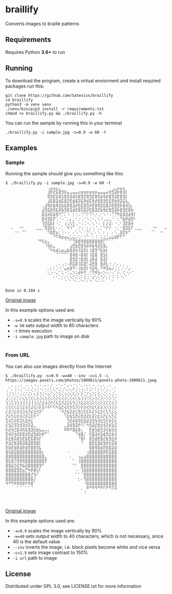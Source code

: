 # braillify
Converts images to braille patterns

## Requirements

Requires Python **3.6+** to run

## Running

To download the program, create a virtual enviorment and install required packages run this:

```
git clone https://github.com/Sateviss/braillify
cd braillify
python3 -m venv venv
./venv/bin/pip3 install -r requirements.txt
chmod +x braillify.py && ./braillify.py -h

```

You can run the sample by running this in your terminal
```
./braillify.py -i sample.jpg -s=0.9 -w 60 -t
```

## Examples
### Sample
Running the sample should give you something like this:
```
$ ./braillify.py -i sample.jpg -s=0.9 -w 60 -t
⠀⠀⠀⠀⠀⠀⠀⠀⠀⠀⠀⠀⠀⠀⠀⢀⣤⣤⣄⣀⠀⠀⠀⠀⠀⠀⠀⠀⠀⠀⠀⠀⠀⠀⠀⠀⠀⠀⢀⣀⣤⣤⣤⠀⠀⠀⠀⠀⠀⠀⠀⠀⠀⠀⠀⠀⠀⠀⠀⠀
⠀⠀⠀⠀⠀⠀⠀⠀⠀⠀⠀⠀⠀⠀⠀⣸⡿⣞⣯⣿⣻⡷⣤⣠⣤⣤⡴⣶⢶⡶⣶⢶⡶⣤⣤⣤⣴⢾⣻⣽⡷⣿⢾⡇⠀⠀⠀⠀⠀⠀⠀⠀⠀⠀⠀⠀⠀⠀⠀⠀
⠀⠀⠀⠀⠀⠀⠀⠀⠀⠀⠀⠀⠀⠀⠀⢿⣻⣟⣯⣿⣳⣿⣻⣽⣾⢷⣿⣻⣟⣿⣻⣟⣿⢯⣷⢿⡾⣿⣻⣽⣟⣿⣻⡇⠀⠀⠀⠀⠀⠀⠀⠀⠀⠀⠀⠀⠀⠀⠀⠀
⠀⠀⠀⠀⠀⠀⠀⠀⠀⠀⠀⠀⠀⠀⠀⣸⣯⣿⣽⣾⣯⣿⡽⣟⣾⣿⡽⣯⡿⣾⣯⢿⡾⣟⣿⣻⣟⣯⡿⣷⢿⣽⣯⣧⡀⠀⠀⠀⠀⠀⠀⠀⠀⠀⠀⠀⠀⠀⠀⠀
⠀⠀⠀⠀⠀⠀⠀⠀⠀⠀⠀⠀⠀⢀⣼⢿⡾⣷⢿⣞⣷⣯⡿⣿⣽⡾⣟⣯⣿⣻⡾⣟⣿⢿⣽⣯⣿⡽⣟⣿⣻⡷⣿⢾⣳⡄⠀⠀⠀⠀⠀⠀⠀⠀⠀⠀⠀⠀⠀⠀
⠀⠀⠀⠀⠀⠀⠀⠀⠀⠀⠀⠀⠀⣼⣻⣯⣿⣻⣯⡿⣷⣻⡿⣽⣾⣟⣿⢯⣿⡽⣟⣿⣽⣟⣷⢿⣞⣿⣻⣽⡷⣿⣻⣟⣿⢷⠀⠀⠀⠀⠀⠀⠀⠀⠀⠀⠀⠀⠀⠀
⠀⠀⠀⠀⠀⠀⠀⠀⠀⠀⠀⠀⠀⣿⣽⡾⣯⣷⢿⠝⡉⠅⠨⠀⡂⢐⠠⢉⠊⠍⠩⠑⡐⢀⠂⠡⠐⠠⢉⢙⠻⣯⣿⣽⣾⢿⡇⠀⠀⠀⠀⠀⠀⠀⠀⠀⠀⠀⠀⠀
⠀⠀⠀⠀⠀⠀⠀⠀⠀⠀⠀⠀⠀⣿⢾⣻⣯⡟⢁⠐⠠⠈⡀⡄⡀⠂⡐⢀⠂⠡⢈⠐⡀⢂⠨⢀⡠⣀⠐⠀⢂⠙⣷⡿⣾⣟⠇⠀⠀⠀⠀⠀⠀⠀⠀⠀⠀⠀⠀⠀
⠀⠀⠀⠀⠀⠀⠀⠀⠀⠀⠀⠀⠀⢹⣟⣯⣷⡇⠐⡈⠀⢰⢠⢣⡣⢀⠐⠠⢈⠐⡀⢂⠐⠠⠀⡇⡜⣜⠄⠐⢀⠂⣹⣟⣿⢾⠀⠀⠀⠀⠀⠀⠀⠀⠀⠀⠀⠀⠀⠀
⠀⠀⠄⠀⠀⠒⠂⠀⠀⠀⠀⣀⣀⡈⢿⣽⡷⣇⠂⠄⡁⠀⠳⠱⠉⠀⠌⢐⠀⡂⡐⠠⠈⠄⡁⠑⠝⠜⠀⠐⡀⠂⣿⣽⣯⠏⢀⣀⣀⠀⠀⠀⠀⠒⠂⠀⠀⠤⠀⠀
⠀⠀⠀⠐⠂⠀⠉⠁⠀⠀⠀⠀⠀⠀⠀⠫⣿⣟⣦⡂⢐⠠⠠⠀⠄⠡⠈⠄⠂⡑⠡⡈⠄⠡⠀⡂⠠⠀⠄⠡⢀⣽⣟⡷⠋⠀⠀⠀⠀⠀⠀⠀⠈⠁⠀⠐⠂⠀⠀⠀
⠀⠀⠀⠀⠀⠀⠀⠀⠀⠀⠀⠀⠀⠀⠀⠀⠀⠙⠫⢿⣶⣴⣤⣁⣌⡠⢁⠂⠡⠑⠈⠄⠨⠀⢅⣐⣈⣤⣥⣾⡟⠏⠋⠀⠀⠀⠀⠀⠀⠀⠀⠀⠀⠀⠀⠀⠀⠀⠀⠀
⠀⠀⠀⠀⠀⠀⠀⠀⠀⠀⠀⠈⠛⢯⣖⣄⠀⠀⠀⠀⠀⠈⠈⠉⢙⣿⣿⢿⣿⣿⣿⣿⣿⣿⣿⡋⠉⠁⠁⠀⠀⠀⠀⠀⠀⠀⠀⠀⠀⠀⠀⠀⠀⠀⠀⠀⠀⠀⠀⠀
⠀⠀⠀⠀⠀⠀⠀⠀⠀⠀⠀⠀⠀⠀⠘⢷⣗⣄⠀⠀⠀⠀⠀⣰⣟⣷⣟⣿⢷⡿⡾⣷⢿⣞⣯⣿⡄⠀⠀⠀⠀⠀⠀⠀⠀⠀⠀⠀⠀⠀⠀⠀⠀⠀⠀⠀⠀⠀⠀⠀
⠀⠀⠀⠀⠀⠀⠀⠀⠀⠀⠀⠀⠀⠀⠀⠈⠳⢷⣾⣥⣶⣤⣷⣿⣽⢷⢹⣽⣟⡇⢸⣿⣻⠙⣯⣷⡇⠀⠀⠀⠀⠀⠀⠀⠀⠀⠀⠀⠀⠀⠀⠀⠀⠀⠀⠀⠀⠀⠀⠀
⠀⠀⠀⠀⠀⠀⠀⠀⠀⠀⠀⠀⠀⠀⠀⠀⠀⠀⠈⠁⠉⠉⠁⣿⢾⣿⠰⣿⢾⡇⢸⣯⣿⠀⣿⣳⡇⠀⠀⠀⠀⠀⠀⠀⠀⠀⠀⠀⠀⠀⠀⠀⠀⠀⠀⠀⠀⠀⠀⠀
⠀⠀⠀⠀⠀⠀⠀⠀⠀⠀⠀⠀⠀⠀⠀⠀⠀⠀⠀⠀⠀⠀⠀⣿⣻⣽⢘⣿⣻⡇⣸⡿⣾⠀⣿⣽⡇⠀⠀⠀⠀⠀⠀⠀⠀⠀⠀⠀⠀⠀⠀⠀⠀⠀⠀⠀⠀⠀⠀⠀
⠀⠀⠀⠀⠀⠀⠀⠀⠀⠀⠀⠀⠀⠀⠀⠀⠀⠀⡀⠄⠠⢐⠠⡿⣯⣿⢸⣯⣿⡃⣼⣟⣿⠀⣿⡾⣇⢐⢀⠂⠄⡀⡀⠀⠀⠀⠀⠀⠀⠀⠀⠀⠀⠀⠀⠀⠀⠀⠀⠀
⠀⠀⠀⠀⠀⠀⠀⠀⠀⠀⠀⠀⠀⠀⠀⡀⡂⠅⡐⠨⠈⣤⡶⣿⠻⠡⢸⣷⣟⡇⢺⣽⢿⡀⠝⠿⣻⣦⡔⢈⢐⢀⠂⠌⡠⠀⠀⠀⠀⠀⠀⠀⠀⠀⠀⠀⠀⠀⠀⠀
⠀⠀⠀⠀⠀⠀⠀⠀⠀⠀⠀⠀⠀⠀⠀⢂⢐⠐⡠⠁⢅⠐⠨⡠⡑⠥⡾⠷⢛⢀⢊⢛⠿⣳⠔⡑⠔⡐⠠⠁⠔⡀⢊⠐⡐⠈⠀⠀⠀⠀⠀⠀⠀⠀⠀⠀⠀⠀⠀⠀
⠀⠀⠀⠀⠀⠀⠀⠀⠀⠀⠀⠀⠀⠀⠀⠀⠀⠂⠂⡁⡂⠌⢂⠢⡊⢌⢐⠅⢕⢐⠐⢔⠡⢂⢑⠌⡂⡂⠡⠁⠅⠐⠄⠁⠀⠀⠀⠀⠀⠀⠀⠀⠀⠀⠀⠀⠀⠀⠀⠀
⠀⠀⠀⠀⠀⠀⠀⠀⠀⠀⠀⠀⠀⠀⠀⠀⠀⠀⠀⠀⠀⠈⠀⠁⠈⠂⠂⠑⠁⠂⠘⠀⠑⠐⠐⠁⠀⠀⠁⠀⠀⠀⠀⠀⠀⠀⠀⠀⠀⠀⠀⠀⠀⠀⠀⠀⠀⠀⠀⠀

Done in 0.104 s
```
[Original image](https://github.com/Sateviss/braillify/raw/master/sample.jpg)

In this example options used are:
* `-s=0.9` scales the image vertically by 90%
* `-w 60` sets output width to 60 characters
* `-t` times execution
* `-i sample.jpg` path to image on disk
⠀⠀⠀⠀⠀⠀⠀⠀⠀⠀⠀⠀⠀⠀⠀⠀⠀⠀⠀⠀⠀⠀⠀⠀⠀⠀
### From URL
You can also use images directly from the Internet ⠀⠀⠀⠀⠀⠀⠀⠀⠀⠀
```
$ ./braillify.py -s=0.9 -w=40 --inv -c=1.5 -i https://images.pexels.com/photos/1809611/pexels-photo-1809611.jpeg
⠀⠀⡀⢀⢀⠠⠀⠠⠀⠄⠠⢀⠠⢀⠄⠄⡐⠀⠄⠂⠄⠂⡠⠠⠐⠠⠐⡀⠄⠄⠄⠠⠀⠄⡀⠄⢀⠠⠀⠀
⢀⠁⠄⢐⠠⢐⠈⠄⠅⢌⢐⢐⠐⠄⡂⡂⡂⢅⠊⢌⢐⠡⡐⢄⠕⡨⢐⢐⠄⠅⢌⠂⠅⡂⢂⠌⡠⢀⠂⡁
⢐⠨⠨⡐⡐⡐⢌⠌⡌⡂⢆⢪⢘⢌⠢⡢⡊⡢⡑⢕⢌⢒⢌⢆⢕⢌⠆⡕⢌⡊⡢⡑⡅⡪⡐⢌⢂⠢⡨⠠
⢰⠡⡑⡔⡑⡌⢆⢣⢊⢎⢆⢕⢜⢔⢕⢜⢔⢕⢕⢕⢜⢜⢌⢎⢖⢅⢧⢱⢱⢊⢎⡢⢕⠬⡸⡐⠥⡱⠨⡊
⢱⢡⢣⢱⢱⢸⢸⢸⢸⢸⢸⡸⡜⣜⢼⢜⢞⢎⢧⣫⡺⣜⣕⢧⢳⡱⡱⣕⣕⢵⢱⢕⢕⢕⢕⢕⢍⢎⢎⢜
⢕⢕⢕⢕⣕⢕⣕⢵⢝⣜⢮⡪⡯⣺⠕⠯⠓⠫⠳⣳⣝⢮⢮⡳⣳⡹⡕⡗⡮⢮⡳⣕⢇⡗⡵⡱⡱⡱⡱⡱
⡕⡽⡸⣕⢮⢳⣱⢳⢝⡮⣺⡺⡽⠁⠀⠀⠀⠀⠀⠈⠺⣝⢷⣝⣞⢮⣻⡪⣏⡧⡯⡮⡳⣕⣝⢎⢧⢫⡪⣪
⡝⡮⡳⣕⢗⢽⢜⡽⣕⡯⡳⠙⠀⠀⠀⠀⠀⠀⠀⠀⠀⠩⣗⣷⣫⣟⡮⣟⣞⣞⣗⡽⣕⣗⢵⡝⣎⢧⡫⣎
⣝⢮⡫⡮⡯⣫⢗⣽⡺⣎⠀⠀⠀⠀⠀⠀⠀⠀⠀⠀⠀⠀⢹⣞⡾⣾⢽⣗⣯⣾⣺⢽⣳⢽⣳⣫⢗⡷⣝⢮
⡮⣳⣝⢽⢽⣺⢽⣺⡽⣽⣀⠀⠀⠀⠀⠀⠀⠀⠀⠀⠀⣀⣽⢾⣻⣽⡟⠪⠅⠳⣻⣽⣞⣿⣺⣺⣝⡾⣵⣫
⡯⣞⢾⣝⣯⢾⢯⣷⣻⣽⣗⣷⣦⣤⡠⡄⠀⠀⠀⠀⠀⠿⠿⠟⣿⣷⣿⢄⠀⠀⣟⣾⣳⣷⣻⣺⢮⣷⣳⣳
⣟⢾⡽⣺⣞⣯⣿⣺⣟⣾⣻⣾⡷⡿⠋⠁⠀⠀⠀⠀⠀⠀⠀⠀⠀⠙⣾⣿⡌⠀⢯⣿⣽⡾⣽⣾⣻⣞⣾⣺
⡯⣗⣿⡽⣾⣳⣟⣷⣟⣯⣿⢷⡏⠀⠀⠀⠀⠀⠀⠀⠀⠀⠀⠀⠀⠀⠘⣿⠇⠀⣿⣻⣾⣟⣿⣞⣷⣻⣞⡾
⡿⣽⣞⣿⣽⣿⣽⣿⣽⣿⣻⣿⡇⠀⠀⠀⠀⠀⠀⠀⠀⠀⠀⠀⠀⠀⠀⠘⠀⠀⣿⣟⣯⣿⣾⣻⡾⣗⣯⣿
⣟⣷⣟⣷⡿⣾⡿⣾⣟⣿⣿⣻⣧⠀⠀⠀⠀⠀⠀⠀⠀⠀⠀⠀⠀⠀⠀⠀⠀⠀⣿⣿⢿⣿⣾⣟⣿⣿⣽⣾
⣿⢷⣿⣽⣿⣿⣿⣿⣿⣿⣿⣿⣿⡆⠀⠀⠀⠀⠀⠀⠀⠀⠐⠀⠀⠀⠀⠀⠀⢰⣿⣿⣿⣿⣿⡿⣟⣯⣿⣿
⣿⣿⣿⣿⣿⣿⣿⣿⣿⣿⣿⣿⣿⣿⣄⠀⠀⠀⠀⠀⠀⠀⠀⠄⠀⠀⢰⣤⣴⣿⣿⣿⣿⣿⣿⣿⣿⣿⣿⣿
⣿⣗⣿⢝⣻⢿⢿⣿⣿⣿⣿⣿⣿⣿⡟⠀⠀⠀⠀⠀⠀⠀⠀⠀⠁⠀⢸⣿⣿⣿⣿⣿⣿⣿⣿⣿⣿⣿⣿⣿
⣿⣿⣾⣝⣞⡻⣷⣽⣿⣿⣿⣿⣻⠋⠀⠀⠀⠀⠀⠀⠀⠀⠀⠀⠑⠁⠀⣿⣿⣿⣿⣿⣿⣿⣿⣿⣿⣿⣿⣿
⣿⣿⣿⣿⣻⣟⣦⡛⠷⡿⣿⢧⠇⠀⠀⠀⠀⠀⠀⠀⠀⠀⠀⠀⠀⠠⠀⢹⣿⣿⣿⣿⣿⣿⣿⣿⣿⣿⣿⣿
⣿⣿⣿⣿⣿⣿⣿⣿⣿⣚⢳⠍⠀⠀⠀⠀⠀⠀⠀⠀⠀⠀⠀⠀⠀⠁⠁⠈⣿⣿⣿⣿⣿⣿⣿⣿⣿⣿⣿⣿
⣿⣿⣿⣿⣿⣿⣿⣿⣿⣿⡜⠀⠀⠀⠀⠀⠀⠀⠀⠀⠀⠀⠀⠀⠀⠀⡂⠄⢻⣿⣿⣿⣿⣿⣿⣿⣿⣿⣿⣿
⠻⠛⢛⠿⠿⡿⡿⠟⠿⣿⠁⠀⠀⠀⠀⠀⠀⠀⠀⠀⠀⠀⠀⠀⠀⠀⠀⠀⠘⣿⣿⣿⣿⣿⣿⣿⣿⣿⣿⣿
⠀⠀⠀⠀⠁⠈⠀⠁⠁⠈⠀⠀⠀⠀⠀⠀⠀⠀⠀⠀⠀⠀⠀⠀⠀⠀⠀⡀⠀⠿⠛⠻⠻⠛⠟⠏⠟⠻⡹⢽
⠀⠀⠀⠀⠀⠀⠀⠀⠀⠀⠀⠀⠀⠀⠀⠀⠀⠀⠀⠀⠀⠀⠀⠀⠀⠀⠀⠀⠨⠀⠀⠀⠀⠀⠀⠀⠀⠀⠀⠀
⠀⠀⠀⠀⠀⠀⠀⠀⠀⠀⠀⠀⠀⠀⠀⠀⠀⠀⠀⠀⠀⠀⠀⠀⠀⠀⠀⠀⠀⠀⠀⠀⠀⠀⠀⠀⠀⠀⠀⠀
⠀⠀⠀⠀⠀⠀⠀⠀⠀⠀⠀⠀⠀⠀⠀⠀⠀⠀⠀⠀⠀⠀⠀⠀⠀⠀⠀⠀⠀⠀⠀⠀⠀⠀⠀⠀⠀⠀⠀⠀
```

[Original image](https://www.pexels.com/photo/silhouette-photo-of-woman-during-dawn-1809611/)

In this example options used are:
* `-s=0.9` scales the image vertically by 90%
* `-w=40` sets output width to 40 characters, which is not necessary, since 40 is the default value
* `--inv` inverts the image, i.e. black pixels become white and vice versa
* `-c=1.5` sets image contrast to 150%
* `-i url` path to image

## License
Distributed under GPL 3.0, see LICENSE.txt for more information
